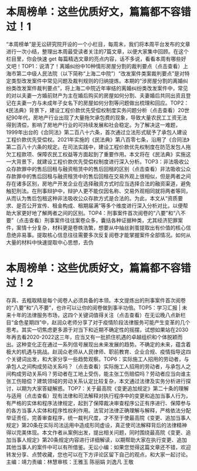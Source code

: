 # 本周榜单：这些优质好文，篇篇都不容错过！1

“本周榜单”是无讼研究院开设的一个小栏目，每周末，我们将本周平台发布的文章进行一次小结，整理出本周最受读者关注的7篇文章，以便大家集中回顾。在这个栏目里，你会快速 get 每篇精选文章的亮点内容，话不多说，看看本周有哪些好文吧！TOP1：说清了！离婚纠纷中10种情形房屋分割的裁判要点（点击查看）上海市第二中级人民法院（以下简称“上海二中院”）“改发案件类案裁判要点”是对特定类型改发案件中常见问题及裁判规则的归纳提炼。本期的“涉房屋分割的离婚纠纷类改发案件裁判要点”，将上海二中院近年审结的离婚纠纷类改发案件中，常见的对以夫妻一方婚前财产为主在婚后购买的房屋如何分割、夫妻婚后共同出资且登记在夫妻一方与未成年子女名下的房屋如何分割等问题做出梳理和回应。TOP2：《民法典》背景下，建设工程价款优先受偿权制度实务问题分析（点击查看）20世纪90年代，房地产行业出现了大量拖欠承包费的现象，导致大量农民工工资无法得到清偿，影响了房地产行业的可持续发展和社会稳定。为了解决这一难题，1999年出台的《合同法》第二百八十六条，首次通过立法形式赋予了承包人建设工程价款优先受偿权。2021年实施的《民法典》第八百零七条，沿用了《合同法》第二百八十六条的规定。在司法实践中，建设工程价款优先权制度在防范发包人拖欠工程款项、保障农民工权益等方面起到了重要作用。本文将在《民法典》实施这一大背景下，就建设工程价款优先受偿权制度进行深入分析。TOP3：非法吸收公众存款罪中的售后回租与融资租赁中的售后回租的区别（点击查看）非法吸收公众存款罪中的售后回租与融资租赁中的售后回租在交易外观上很相似，但是两者之间存在诸多区别，房地产开发企业在选择融资方式时应当选择合法的融资渠道，避免触犯刑法。在刑事辩护中，辩护人更不能仅因名称、交易外观相同就将两者等同，从而认为售后包租这种非法吸收公众存款方式是合法的。为此，本文从“资质要求、是否公开宣传、租金构成、租期届满”等多个维度进行深入分析对比，以便帮助大家更好地了解两者之间的区别。TOP4：刑事案件首次阅卷的“八要”和“八不要”（点击查看）刑事案件往往案卷众多，囊括各种证据种类，尤其经济犯罪案件，案情十分复杂，材料更是卷帙浩繁，想要从中抽丝剥茧提取出有价值的核心信息绝非易事。提取核心信息往往需要多次反复阅卷才能掌握案件全部情况。如何从大量的材料中快速提取中心思想，去伪

# 本周榜单：这些优质好文，篇篇都不容错过！2

存真、去粗取精是每个阅卷人必须具备的本领。本文提炼出的刑事案件首次阅卷的“八要”和“八不要”，也许可以让你的阅卷做到事半功倍。TOP5：学习汇报 | 未来十年的法律服务市场，这四个关键词值得关注（点击查看）在无讼晚八点新栏目“金色星期四”中，赵润众老师分享了对于疫情阶段法律服务可能产生变革的几个思考。其实一切焦虑更多源于对当下和近期不确定性的摇摆，试想如果站在2030年再去看2020-2022这三年，应当又有一批抓住机遇的卓越组织和个体脱颖而出。这种变化正在通过一系列信号展现出未来发展的趋势。不确定的未来，蕴含着极大的机遇与挑战。赵润众老师从人民律师、职前教育、企业合规、疫情指导这四个关键词出发，和大家分享一些趋势观察。TOP6：实际施工人招用的劳动者，与承包人之间构成劳动关系吗？（点击查看）实际施工人招用的劳动者，与承包人之间构成劳动关系吗？劳动者在工地上受伤，能主张工伤赔偿吗？劳动者应当向谁主张工伤赔偿？建筑领域的劳动关系认定比较复杂，本文通过法律及实务分析进行探讨，以期为大家答疑解惑。TOP7：关于最高院《变更追加规定》第二十条的理解与适用（点击查看）现有法律和司法解释对执行程序中的变更和追加当事人行为，有严格的实体和程序法律规定，起到了保障裁决审查程序公正有序进行、保障参与的各方当事人实体和程序性权利作用。法官对法律正确理解与解释，严格依法分配举证责任，完善审查程序，统一裁判尺度，才不至于使最高院《变更、追加当事人规定》第20条在实际司法运用中造成形同虚设，真正使司法解释背后的法律精神得以完美体现。本文作者从案例出发，提出相关问题，同时围绕最高院《变更、追加当事人规定》第20条规定内容进行详细解读，以期帮助大家在执行变更、追加其他当事人的案件中可以有所借鉴。无讼小编：如果您觉得这篇文章还不错，欢迎转发分享、点赞收藏，您也可以在下方评论区留下自己的观点，和大家一起讨论。主编：靖力责编：林慧审核：王雅玉 陈丽娟 刘逸凡 王敬

